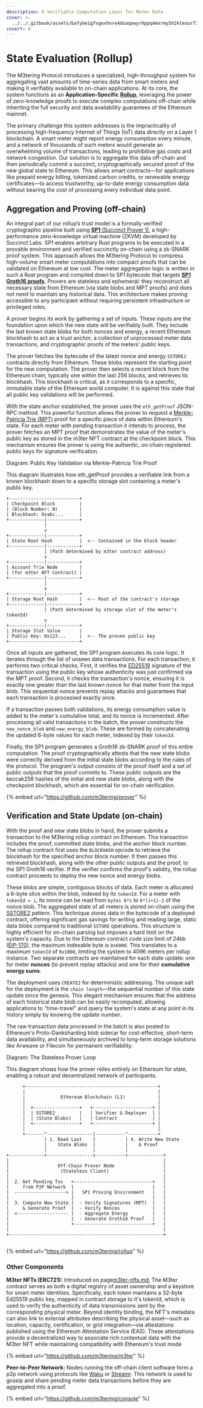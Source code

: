 ```yaml
---
description: A Verifiable Computation Layer for Meter Data
cover: >-
  ../../.gitbook/assets/bafybeig7vgexhnre4doaqowyrhppq4mxrmy5h2kteaur73jakskhx7gcaq.png
coverY: 0
---
```


# State Evaluation (Rollup)

The M3tering Protocol introduces a specialized, high-throughput system for aggregating vast amounts of time-series data from smart meters and making it verifiably available to on-chain applications. At its core, the system functions as an **Application-Specific** [**Rollup**](https://ethereum.org/en/developers/docs/scaling/zk-rollups/), leveraging the power of zero-knowledge proofs to execute complex computations off-chain while inheriting the full security and data availability guarantees of the Ethereum mainnet.&#x20;

The primary challenge this system addresses is the impracticality of processing high-frequency Internet of Things (IoT) data directly on a Layer 1 blockchain. A smart meter might report energy consumption every minute, and a network of thousands of such meters would generate an overwhelming volume of transactions, leading to prohibitive gas costs and network congestion. Our solution is to aggregate this data off-chain and then periodically commit a succinct, cryptographically secured proof of the new global state to Ethereum. This allows smart contracts—for applications like prepaid energy billing, tokenized carbon credits, or renewable energy certificates—to access trustworthy, up-to-date energy consumption data without bearing the cost of processing every individual data point.

## Aggregation and Proving (off-chain)&#x20;

An integral part of our rollup’s trust model is a formally verified cryptographic pipeline built using [**SP1** (Succinct Prover 1)](https://docs.succinct.xyz/docs/sp1/introduction), a high-performance zero-knowledge virtual machine (ZKVM) developed by Succinct Labs. SP1 enables arbitrary Rust programs to be executed in a provable environment and verified succinctly on-chain using a zk-SNARK proof system. This approach allows the M3tering Protocol to compress high-volume smart meter computations into compact proofs that can be validated on Ethereum at low cost. The meter aggregation logic is written in such a Rust program and compiled down to SP1 bytecode that targets [**SP1 Groth16 proofs**](https://docs.succinct.xyz/docs/sp1/generating-proofs/proof-types#groth16-recommended). Provers are stateless and ephemeral: they reconstruct all necessary state from Ethereum (via state blobs and MPT proofs) and does not need to maintain any historical data. This architecture makes proving accessible to any participant without requiring persistent infrastructure or privileged roles.

A prover begins its work by gathering a set of inputs. These inputs are the foundation upon which the new state will be verifiably built. They include the last known state blobs for both nonces and energy, a recent Ethereum blockhash to act as a trust anchor, a collection of unprocessed meter data transactions, and cryptographic proofs of the meters' public keys.

The prover fetches the bytecode of the latest nonce and energy `SSTORE2` contracts directly from Ethereum. These blobs represent the starting point for the new computation. The prover then selects a recent block from the Ethereum chain, typically one within the last 256 blocks, and retrieves its blockhash. This blockhash is critical, as it corresponds to a specific, immutable state of the Ethereum world computer. It is against this state that all public key validations will be performed.

With the state anchor established, the prover uses the `eth_getProof` JSON-RPC method. This powerful function allows the prover to request a [Merkle-Patricia Trie (MPT)](https://ethereum.org/en/developers/docs/data-structures-and-encoding/patricia-merkle-trie/) proof for a specific piece of data within Ethereum's state. For each meter with pending transaction it intends to process, the prover fetches an MPT proof that demonstrates the value of the meter's public key as stored in the m3ter NFT contract at the checkpoint block. This mechanism ensures the prover is using the authentic, on-chain registered public keys for signature verification.

Diagram: Public Key Validation via Merkle-Patricia Trie Proof

This diagram illustrates how eth\_getProof provides a verifiable link from a known blockhash down to a specific storage slot containing a meter's public key.

```
+--------------------------+
| Checkpoint Block         |
| (Block Number: N)        |
| Blockhash: 0xabc...      |
+-------------|------------+
              |
              v
+-------------|------------+
| State Root Hash          |  <-- Contained in the block header
+-------------|------------+
              | (Path determined by m3ter contract address)
              v
+-------------|------------+
| Account Trie Node        |
| (for m3ter NFT Contract) |
+-------------|------------+
              |
              v
+-------------|------------+
| Storage Root Hash        |  <-- Root of the contract's storage
+-------------|------------+
              | (Path determined by storage slot of the meter's tokenId)
              v
+-------------|------------+
| Storage Slot Value       |
| Public Key: 0x123...     |  <-- The proven public key
+--------------------------+

```

Once all inputs are gathered, the SP1 program executes its core logic. It iterates through the list of unseen data transactions. For each transaction, it performs two critical checks. First, it verifies the [ED25519](https://www.google.com/search?q=https://en.wikipedia.org/wiki/EdDSA%23Ed25519) signature of the transaction using the public key whose authenticity was just confirmed via the MPT proof. Second, it checks the transaction's nonce, ensuring it is exactly one greater than the last known nonce for that meter from the input blob. This sequential nonce prevents replay attacks and guarantees that each transaction is processed exactly once.

If a transaction passes both validations, its energy consumption value is added to the meter's cumulative total, and its nonce is incremented. After processing all valid transactions in the batch, the prover constructs the `new_nonce_blob` and `new_energy_blob`. These are formed by concatenating the updated 6-byte values for each meter, indexed by their `tokenId`.

Finally, the SP1 program generates a Groth16 zk-SNARK proof of this entire computation. The proof cryptographically attests that the new state blobs were correctly derived from the initial state blobs according to the rules of the protocol. The program's output consists of the proof itself and a set of public outputs that the proof commits to. These public outputs are the keccak256 hashes of the initial and new state blobs, along with the checkpoint blockhash, which are essential for on-chain verification.

{% embed url="https://github.com/m3tering/prover" %}

## Verification and State Update (on-chain)

With the proof and new state blobs in hand, the prover submits a transaction to the M3tering rollup contract on Ethereum. This transaction includes the proof, committed state blobs, and the anchor block number. The rollup contract first uses the `BLOCKHASH` opcode to retrieve the blockhash for the specified anchor block number. It then passes this retrieved blockhash, along with the other public outputs and the proof, to the SP1 Groth16 verifier. If the verifier confirms the proof's validity, the rollup contract proceeds to deploy the new nonce and energy blobs.

These blobs are simple, contiguous blocks of data. Each meter is allocated a 6-byte slice within the blob, indexed by its `tokenId`. For a meter with `tokenId = i`, its nonce can be read from `bytes 6*i` to `6*(i+1)-1` of the nonce blob. The aggregated state of all meters is stored on-chain using the [SSTORE2](https://www.google.com/search?q=https://github.com/solidstate-network/solidstate-solidity/blob/master/contracts/utils/SSTORE2.sol) pattern. This technique stores data in the bytecode of a deployed contract, offering significant gas savings for writing and reading large, static data blobs compared to traditional `SSTORE` operations. This structure is highly efficient for on-chain parsing but imposes a hard limit on the system's capacity. Due to the Ethereum contract code size limit of 24kb ([EIP-170](https://eip.tools/170)), the maximum indexable byte is `0x6000`. This translates to a maximum `tokenId` of `0x1000`, limiting the system to 4096 meters per rollup instance. Two separate contracts are maintained for each state update: one for meter **nonces** (to prevent replay attacks) and one for their **cumulative energy sums**.

The deployment uses `CREATE2` for deterministic addressing. The unique salt for the deployment is the `chain length`—the sequential number of this state update since the genesis. This elegant mechanism ensures that the address of each historical state blob can be easily recomputed, allowing applications to "time-travel" and query the system's state at any point in its history simply by knowing the update number.

The raw transaction data processed in the batch is also posted to Ethereum's Proto-Danksharding blob sidecar for cost-effective, short-term data availability, and simultaneously archived to long-term storage solutions like Arweave or Filecoin for permanent verifiability.

Diagram: The Stateless Prover Loop

This diagram shows how the prover relies entirely on Ethereum for state, enabling a robust and decentralized network of participants.

```
      +-------------------------------------------------+
      |                                                 |
      |             Ethereum Blockchain (L1)            |
      |                                                 |
      |  +-----------------+   +----------------------+ |
      |  | SSTORE2         |   | Verifier & Deployer  | |
      |  | (State Blobs)   |   | Contract             | |
      |  +-----------------+   +----------------------+ |
      |                                                 |
      +-------^-----------------|-----------^-----------+
              | 1. Read Last    |           | 4. Write New State
              |    State Blobs  |           |    & Proof
              |                 |           |
+-------------+-----------------v-----------+-------------+
|                                                         |
|                  Off-Chain Prover Node                  |
|                   (Stateless Client)                    |
|                                                         |
|  2. Get Pending Txs   +-----------------------------+   |
|     from P2P Network  |                             |   |
|  -------------------> |   SP1 Proving Environment   |   |
|                       |                             |   |
|  3. Compute New State |  - Verify Signatures (MPT)  |   |
|     & Generate Proof  |  - Verify Nonces            |   |
|  <------------------- |  - Aggregate Energy         |   |
|                       |  - Generate Groth16 Proof   |   |
|                       +-----------------------------+   |
|                                                         |
+---------------------------------------------------------+


```

{% embed url="https://github.com/m3tering/rollup" %}

### Other Components

**M3ter NFTs (ERC721):** Introduced on page[m3ter-nfts.md](../../token-economics/m3ter-nfts.md "mention"), The M3ter contract serves as both a digital registry of asset ownership and a keystore for smart meter identities. Specifically, each token maintains a 32-byte Ed25519 public key, mapped in contract storage to it's tokenId, which is used to verify the authenticity of data transmissions sent by the corresponding physical meter. Beyond identity binding, the NFT's metadata can also link to external attributes describing the physical asset—such as location, capacity, certification, or grid integration—via attestations published using the Ethereum Attestation Service (EAS). These attestations provide a decentralized way to associate rich contextual data with the M3ter NFT while maintaining compatibility with Ethereum's trust mode

{% embed url="https://github.com/m3tering/m3ter" %}

**Peer-to-Peer Network:** Nodes running the off-chain client software form a p2p network using protocols like [Waku](https://waku.org/) or [Streamr](https://streamr.network/). This network is used to gossip and share pending meter data transactions before they are aggregated into a proof.

{% embed url="https://github.com/m3tering/console" %}
